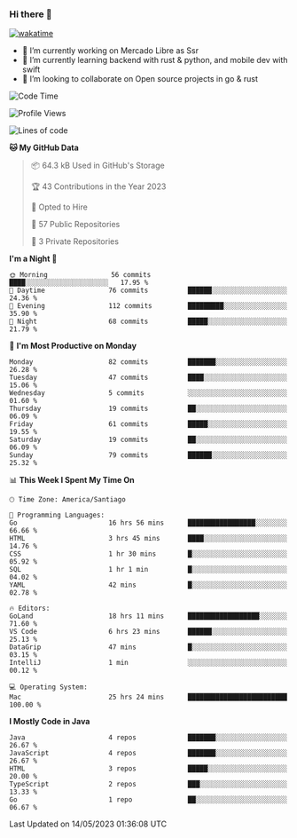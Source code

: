 ### Hi there 👋

[![wakatime](https://wakatime.com/badge/user/330beacb-fb27-4e32-bc38-f8f521bcf832.svg)](https://wakatime.com/@330beacb-fb27-4e32-bc38-f8f521bcf832)

- 🔭 I’m currently working on Mercado Libre as Ssr
- 🌱 I’m currently learning backend with rust & python, and mobile dev with swift
- 👯 I’m looking to collaborate on Open source projects in go & rust

<!--START_SECTION:waka-->
![Code Time](http://img.shields.io/badge/Code%20Time-44%20hrs%2033%20mins-blue)

![Profile Views](http://img.shields.io/badge/Profile%20Views-0-blue)

![Lines of code](https://img.shields.io/badge/From%20Hello%20World%20I%27ve%20Written-3.3%20million%20lines%20of%20code-blue)

**🐱 My GitHub Data** 

> 📦 64.3 kB Used in GitHub's Storage 
 > 
> 🏆 43 Contributions in the Year 2023
 > 
> 💼 Opted to Hire
 > 
> 📜 57 Public Repositories 
 > 
> 🔑 3 Private Repositories 
 > 
**I'm a Night 🦉** 

```text
🌞 Morning                56 commits          ████░░░░░░░░░░░░░░░░░░░░░   17.95 % 
🌆 Daytime                76 commits          ██████░░░░░░░░░░░░░░░░░░░   24.36 % 
🌃 Evening                112 commits         █████████░░░░░░░░░░░░░░░░   35.90 % 
🌙 Night                  68 commits          █████░░░░░░░░░░░░░░░░░░░░   21.79 % 
```
📅 **I'm Most Productive on Monday** 

```text
Monday                   82 commits          ███████░░░░░░░░░░░░░░░░░░   26.28 % 
Tuesday                  47 commits          ████░░░░░░░░░░░░░░░░░░░░░   15.06 % 
Wednesday                5 commits           ░░░░░░░░░░░░░░░░░░░░░░░░░   01.60 % 
Thursday                 19 commits          ██░░░░░░░░░░░░░░░░░░░░░░░   06.09 % 
Friday                   61 commits          █████░░░░░░░░░░░░░░░░░░░░   19.55 % 
Saturday                 19 commits          ██░░░░░░░░░░░░░░░░░░░░░░░   06.09 % 
Sunday                   79 commits          ██████░░░░░░░░░░░░░░░░░░░   25.32 % 
```


📊 **This Week I Spent My Time On** 

```text
🕑︎ Time Zone: America/Santiago

💬 Programming Languages: 
Go                       16 hrs 56 mins      █████████████████░░░░░░░░   66.66 % 
HTML                     3 hrs 45 mins       ████░░░░░░░░░░░░░░░░░░░░░   14.76 % 
CSS                      1 hr 30 mins        █░░░░░░░░░░░░░░░░░░░░░░░░   05.92 % 
SQL                      1 hr 1 min          █░░░░░░░░░░░░░░░░░░░░░░░░   04.02 % 
YAML                     42 mins             █░░░░░░░░░░░░░░░░░░░░░░░░   02.78 % 

🔥 Editors: 
GoLand                   18 hrs 11 mins      ██████████████████░░░░░░░   71.60 % 
VS Code                  6 hrs 23 mins       ██████░░░░░░░░░░░░░░░░░░░   25.13 % 
DataGrip                 47 mins             █░░░░░░░░░░░░░░░░░░░░░░░░   03.15 % 
IntelliJ                 1 min               ░░░░░░░░░░░░░░░░░░░░░░░░░   00.12 % 

💻 Operating System: 
Mac                      25 hrs 24 mins      █████████████████████████   100.00 % 
```

**I Mostly Code in Java** 

```text
Java                     4 repos             ███████░░░░░░░░░░░░░░░░░░   26.67 % 
JavaScript               4 repos             ███████░░░░░░░░░░░░░░░░░░   26.67 % 
HTML                     3 repos             █████░░░░░░░░░░░░░░░░░░░░   20.00 % 
TypeScript               2 repos             ███░░░░░░░░░░░░░░░░░░░░░░   13.33 % 
Go                       1 repo              ██░░░░░░░░░░░░░░░░░░░░░░░   06.67 % 
```




 Last Updated on 14/05/2023 01:36:08 UTC
<!--END_SECTION:waka-->
